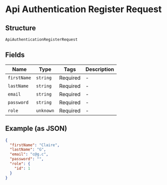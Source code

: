 
# Api Authentication Register Request

## Structure

`ApiAuthenticationRegisterRequest`

## Fields

| Name | Type | Tags | Description |
|  --- | --- | --- | --- |
| `firstName` | `string` | Required | - |
| `lastName` | `string` | Required | - |
| `email` | `string` | Required | - |
| `password` | `string` | Required | - |
| `role` | `unknown` | Required | - |

## Example (as JSON)

```json
{
  "firstName": "Claire",
  "lastName": "G",
  "email": "c@g.c",
  "password": "",
  "role": {
    "id": 1
  }
}
```

